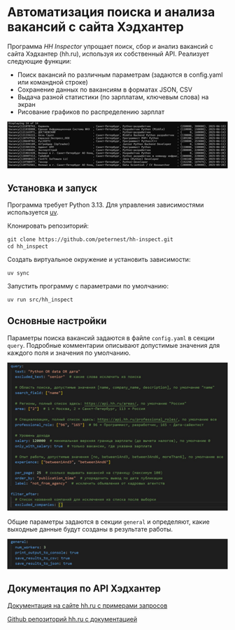 # Автоматизация поиска и анализа вакансий с сайта Хэдхантер

Программа *HH Inspector* упрощает поиск, сбор и анализ вакансий с сайта Хэдхантер (hh.ru), используя их собственный API.
Реализует следующие функции:
* Поиск вакансий по различным параметрам (задаются в config.yaml или командной строке)
* Сохранение данных по вакансиям в форматах JSON, CSV
* Выдача разной статистики (по зарплатам, ключевым слова) на экран
* Рисование графиков по распределению зарплат

![Пример вывода программы](screenshots/vacancies.jpg "Пример вывода программы")

## Установка и запуск

Программа требует Python 3.13. Для управления зависимостями используется [uv](https://docs.astral.sh/uv/).

Клонировать репозиторий:
```
git clone https://github.com/peternest/hh-inspect.git
cd hh_inspect
```

Создать виртуальное окружение и установить зависимости:
```
uv sync
```

Запустить программу с параметрами по умолчанию:
```
uv run src/hh_inspect
```

## Основные настройки

Параметры поиска вакансий задаются в файле `config.yaml` в секции `query`. Подробные комментарии описывают допустимые значения для каждого поля и значения по умолчанию.

![Параметры поиска вакансий](screenshots/settings_query.jpg)

Общие параметры задаются в секции `general` и определяют, какие выходные данные будут созданы в результате работы.

![Общие настройки](screenshots/settings_general.jpg)

## Документация по API Хэдхантер

[Документация на сайте hh.ru с примерами запросов](https://api.hh.ru/openapi/redoc)

[Github репозиторий hh.ru с документацией](https://github.com/hhru/api)
